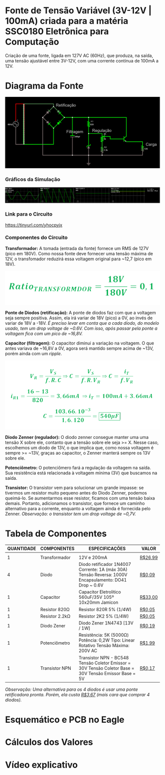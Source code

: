 # Fonte de Tensão Variável (3V-12V | 100mA) criada para a matéria SSC0180 Eletrônica para Computação
Criação de uma fonte, ligada em 127V AC (60Hz), que produza, na saída, uma tensão ajustável entre 3V-12V, com uma corrente contínua de 100mA a 12V.

# Diagrama da Fonte
<img src="images/circuito_principal.png">

### Gráficos da Simulação
<img src="images/graphs.png">

### Link para o Circuito
https://tinyurl.com/yhocpyjx

### Componentes do Circuito
**Transformador:** A tomada (entrada da fonte) fornece um RMS de 127V (pico em 180V). Como nossa fonte deve fornecer uma tensão máxima de 12V, o transfomador reduzirá essa voltagem original para ~12,7 (pico em 18V).

<img src="images/ratio_transf.png">

**Ponte de Diodos (retificação):** A ponte de diodos faz com que a voltagem seja sempre positiva. Assim, ela irá variar de 18V (pico) a 0V, ao invés de variar de 18V a -18V. *É preciso levar em conta que a cada diodo, do modelo usado, tem um drop voltage de ~0.6V. Com isso, após passar pela ponte a voltagem fica com um pico de ~16,8V.*

**Capacitor (filtragem):** O capacitor diminui a variação na voltagem. O que antes variava de ~16,8V a 0V, agora será mantido sempre acima de ~13V, porém ainda com um *ripple*.

<img src="images/capacitor_calc.png">

**Diodo Zenner (regulador):** O diodo zenner consegue manter uma uma tensão X sobre ele, contanto que a tensão sobre ele seja >= X. Nesse caso, escolhemos um diodo de 13V, o que implica que, como nossa voltagem é sempre >= ~13V, graças ao capacitor, o Zenner manterá sempre os 13V sobre ele.

**Potenciômetro:** O potenciômero fará a regulação da voltagem na saída. Sua resistência está relacionada à voltagem mínima (3V) que buscamos na saída.
<!-- Cálculo potenciômetro -->

**Transistor:** O transistor vem para solucionar um grande impasse: se tivermos um resistor muito pequeno antes do Diodo Zenner, podemos queimá-lo. Se aumentarmos esse resistor, ficamos com uma tensão baixa demais. Portanto, adicionamos o transistor, que fornece um caminho alternativo para a corrente, enquanto a voltagem ainda é fornecida pelo Zenner. *Observação: o transistor tem um drop voltage de ~0,7V.*

# Tabela de Componentes
| QUANTIDADE | COMPONENTES                      | ESPECIFICAÇÕES                                                                                         | VALOR   |
|------------|----------------------------------|--------------------------------------------------------------------------------------------------------|---------|
|            |                                  |                                                                                                        |         |
| 1          | Transformador                    | 12V e 200mA                                                                                            | [R$26,99](https://produto.mercadolivre.com.br/MLB-989883391-transformador-trafo-1212v-200ma-bivolt-eletronica-eletrica-_JM?quantity=1#position=1&type=item&tracking_id=9abf8c61-6492-4e02-bb1d-d1a22f9b055d) |
| 4          | Diodo                            | Diodo retificador 1N4007 Corrente: 1A (máx 30A) Tensão Reversa: 1000V Encapsulamento: DO41 Drop ~ 0.6V | [R$0,09](https://www.baudaeletronica.com.br/diodo-1n4007.html?gclid=Cj0KCQjw9O6HBhCrARIsADx5qCTZRs8827yWnuqn_rv3Ij3qEQxVY_09_uGePRtv_29eelllDUmAbkMaAg4UEALw_wcB)  |
| 1          | Capacitor                        | Capacitor Eletrolitico 560uF/35V 105º 10x20mm Jamicon                                                  | [R$33,00](https://produto.mercadolivre.com.br/MLB-1475170977-20x-capacitor-eletrolitico-560uf35v-105-10x20mm-jamicon-_JM#position=11&search_layout=grid&type=item&tracking_id=d6712f2f-4ab5-47d6-9b20-7cae78e0499e) |
| 1          | Resistor 820Ω                    | Resistor 820R 5% (1/4W)                                                                                | [R$0,05](https://www.baudaeletronica.com.br/resistor-820r-5-1-4w.html?gclid=Cj0KCQjw9O6HBhCrARIsADx5qCR9RudG1rP_FJgogkOfkfuI2sWdrbxFK0PX21QT6X16g423rBAzVqQaAsp8EALw_wcB)  |
| 1          | Resistor 2.2kΩ                   | Resistor 2K2 5% (1/4W)                                                                                 | [R$0,05](https://www.baudaeletronica.com.br/resistor-2k2-5-1-4w.html?gclid=Cj0KCQjw9O6HBhCrARIsADx5qCRo7-vCXXH33RctZq-iOnZyAB6-hpCe7Pgjyf3LAdWZnwHJX3g_CeoaAjy7EALw_wcB)  |
| 1          | Diodo Zener                      | Diodo Zener 1N4743 [13V / 1W]                                                                          | [R$0,19](https://www.baudaeletronica.com.br/diodo-zener-1n4743-13v-1w.html?gclid=Cj0KCQjw9O6HBhCrARIsADx5qCRGEg7XYb5aGn0Z1I7SknzJJUa22MIMlAllDVkbJLwXGaiSqqB_TRgaAr4zEALw_wcB)  |
| 1          | Potenciômetro                    | Resistência: 5K (5000Ω) Potência: 0,2W Tipo: Linear Rotativo Tensão Máxima: 200V AC                    | [R$1,99](https://www.baudaeletronica.com.br/potenciometro-linear-de-5k-5000.html?gclid=Cj0KCQjw9O6HBhCrARIsADx5qCTMHQAI6sTi7lzOAkH93KXrArQTBYsat9axisSIV9KvZKRZh8o5E2gaAq9zEALw_wcB)  |
| 1          | Transistor NPN                   | Transistor NPN - BC548 Tensão Coletor Emissor = 30V Tensão Coletor Base = 30V Tensão Emissor Base = 5V | [R$0,17](https://www.baudaeletronica.com.br/transistor-npn-bc548.html?gclid=Cj0KCQjw9O6HBhCrARIsADx5qCTKld_1td4uUaTiKCKmKWoJH7SuCkTWpAj7Gklsygzx7BwEpjZNft0aAkPSEALw_wcB) |

*Observação: Uma alternativa para os 4 diodos é usar uma ponte retificadora pronta. Porém, ela custa [R$3,67](https://www.baudaeletronica.com.br/ponte-retificadora-kbpc1010.html?gclid=Cj0KCQjw9O6HBhCrARIsADx5qCQYwFLU2LKIdpeqMmVVPR_0hlOLdElUAwMhi0hp5ZJfor1AFRECoXEaAkDmEALw_wcB) (mais cara que comprar 4 diodos).*

# Esquemático e PCB no Eagle
<!-- Adicionar Imagem -->

# Cálculos dos Valores
<!-- Adicionar Cálculos-->

# Vídeo explicativo
<!-- Adiciona Vídeo -->
